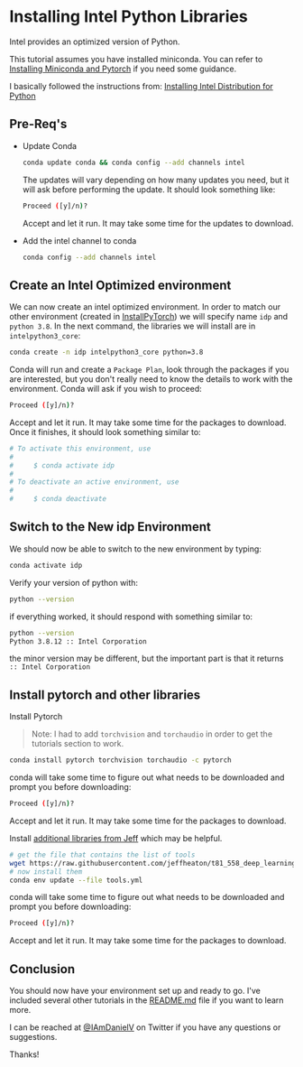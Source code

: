 # Installing Intel Python Libraries

Intel provides an optimized version of Python.

This tutorial assumes you have installed miniconda. You can refer to [Installing Miniconda and Pytorch](installPyTorch.md) if you need some guidance.

I basically followed the instructions from:
[Installing Intel Distribution for Python](https://www.intel.com/content/www/us/en/developer/articles/technical/using-intel-distribution-for-python-with-anaconda.html)

## Pre-Req's

* Update Conda

    ```sh
    conda update conda && conda config --add channels intel
    ```

    The updates will vary depending on how many updates you need, but it will ask before performing the update. It should look something like:

    ```sh
    Proceed ([y]/n)?
    ```

    Accept and let it run. It may take some time for the updates to download.

* Add the intel channel to conda
  
    ```sh
    conda config --add channels intel
    ```

## Create an Intel Optimized environment

We can now create an intel optimized environment. In order to match our other environment (created in [InstallPyTorch](installPyTorch.md)) we will specify name `idp` and `python 3.8`. In the next command, the libraries we will install are in `intelpython3_core`:

```sh
conda create -n idp intelpython3_core python=3.8
```

Conda will run and create a `Package Plan`, look through the packages if you are interested, but you don't really need to know the details to work with the environment. Conda will ask if you wish to proceed:

```sh
Proceed ([y]/n)? 
```

Accept and let it run. It may take some time for the packages to download. Once it finishes, it should look something similar to:

```sh
# To activate this environment, use
#
#     $ conda activate idp
#
# To deactivate an active environment, use
#
#     $ conda deactivate
```

## Switch to the New idp Environment

We should now be able to switch to the new environment by typing:

```sh
conda activate idp
```

Verify your version of python with:

```sh
python --version
```

if everything worked, it should respond with something similar to:

```sh
python --version
Python 3.8.12 :: Intel Corporation
```

the minor version may be different, but the important part is that it returns `:: Intel Corporation`

## Install pytorch and other libraries

Install Pytorch
> Note: I had to add `torchvision` and `torchaudio` in order to get the tutorials section to work.

```sh
conda install pytorch torchvision torchaudio -c pytorch
```

conda will take some time to figure out what needs to be downloaded and prompt you before downloading:

```sh
Proceed ([y]/n)? 
```

Accept and let it run. It may take some time for the packages to download.

Install [additional libraries from Jeff](https://github.com/jeffheaton/t81_558_deep_learning/blob/master/tools.yml) which may be helpful.

```sh
# get the file that contains the list of tools
wget https://raw.githubusercontent.com/jeffheaton/t81_558_deep_learning/master/tools.yml
# now install them
conda env update --file tools.yml
```

conda will take some time to figure out what needs to be downloaded and prompt you before downloading:

```sh
Proceed ([y]/n)? 
```

Accept and let it run. It may take some time for the packages to download.

## Conclusion

You should now have your environment set up and ready to go.
I've included several other tutorials in the [README.md](README.md) file if you want to learn more.

I can be reached at [@IAmDanielV](https://twitter.com/iamdanielv) on Twitter if you have any questions or suggestions.

Thanks!
